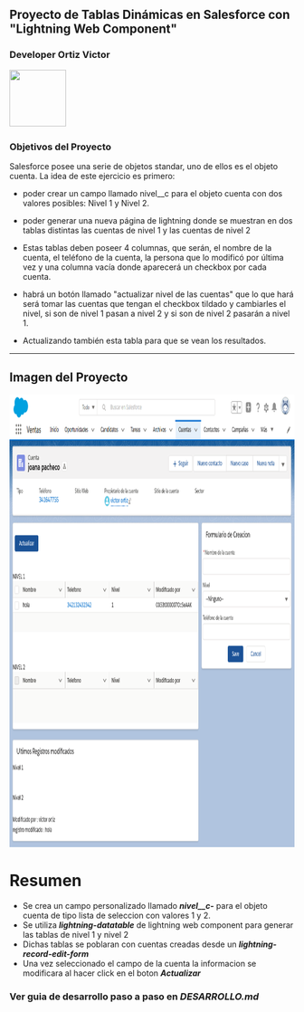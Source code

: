 ## Proyecto de Tablas Dinámicas en Salesforce con "Lightning Web Component"
### Developer **Ortiz Victor**
<img src="https://avatars0.githubusercontent.com/u/57049891?s=460&u=3479716881907edaf1bbcfa5c0a6b2ac52c2817d&v=4" width="100" height="100" />

### Objetivos del Proyecto

Salesforce posee una serie de objetos standar, uno de ellos es el objeto cuenta. La idea de este ejercicio es primero:

* poder crear un campo llamado nivel__c para el objeto cuenta con dos valores posibles: Nivel 1 y Nivel 2.

* poder generar una nueva página de lightning donde se muestran en dos tablas distintas las cuentas de nivel 1 y las cuentas de nivel 2

* Estas tablas deben poseer 4 columnas, que serán, el nombre de la cuenta, el teléfono de la cuenta, la persona que lo modificó por última vez y una columna vacía donde aparecerá un checkbox por cada cuenta.

* habrá un botón llamado "actualizar nivel de las cuentas" que lo que hará será tomar las cuentas que tengan el checkbox tildado y cambiarles el nivel, si son de nivel 1 pasan a nivel 2 y si son de nivel 2 pasarán a nivel 1.

* Actualizando también esta tabla para que se vean los resultados.
___ 
## Imagen del Proyecto
<img src="https://raw.githubusercontent.com/ortizvictorw/Salesforce/master/Proyectos-Salesforce/Prueba-certaconsulting/Final-03082020.png" width="600" height="800" />

# Resumen
* Se crea un campo personalizado llamado ***nivel__c-*** para el objeto cuenta de tipo lista de seleccion con valores 1 y 2.
* Se utiliza ***lightning-datatable*** de lightning web component para generar las tablas de nivel 1 y nivel 2
* Dichas tablas se poblaran con cuentas creadas desde un ***lightning-record-edit-form*** 
* Una vez seleccionado el campo de la cuenta la informacion se modificara al hacer click en el boton ***Actualizar***

### Ver guia de desarrollo paso a paso en ***DESARROLLO.md***

 
